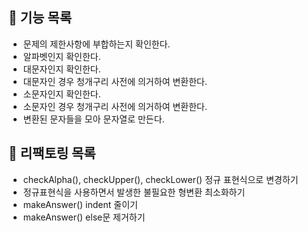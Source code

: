 ## 📖 기능 목록

- 문제의 제한사항에 부합하는지 확인한다.
- 알파벳인지 확인한다.
- 대문자인지 확인한다.
- 대문자인 경우 청개구리 사전에 의거하여 변환한다.
- 소문자인지 확인한다.
- 소문자인 경우 청개구리 사전에 의거하여 변환한다.
- 변환된 문자들을 모아 문자열로 만든다.

## 📌 리팩토링 목록

- checkAlpha(), checkUpper(), checkLower() 정규 표현식으로 변경하기
- 정규표현식을 사용하면서 발생한 불필요한 형변환 최소화하기
- makeAnswer() indent 줄이기
- makeAnswer() else문 제거하기
